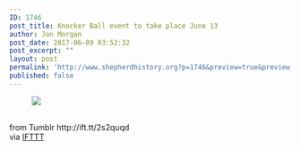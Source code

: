 ```yaml
---
ID: 1746
post_title: Knocker Ball event to take place June 13
author: Jon Morgan
post_date: 2017-06-09 03:52:32
post_excerpt: ""
layout: post
permalink: 'http://www.shepherdhistory.org?p=1746&preview=true&preview_id=1746'
published: false
---
```

<figure class="tmblr-full" data-orig-height="900" data-orig-width="695"><img src="http://ift.tt/2t00aue" data-orig-height="900" data-orig-width="695"/></figure><br>
from Tumblr http://ift.tt/2s2quqd<br>
via <a href="http://ift.tt/1c4nCfM">IFTTT</a>
